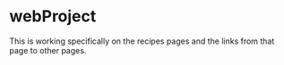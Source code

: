 # webProject
This is working specifically on the recipes pages and the links from that page to other pages.
